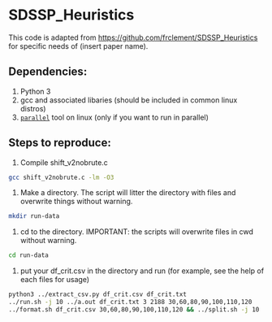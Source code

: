 # SDSSP_Heuristics

This code is adapted from <https://github.com/frclement/SDSSP_Heuristics> for specific needs of (insert paper name). 

## Dependencies:
1. Python 3
1. gcc and associated libaries (should be included in common linux distros)
1. [`parallel`](https://manpages.ubuntu.com/manpages/jammy/man1/parallel.1.html) tool on linux (only if you want to run in parallel)


## Steps to reproduce:
1. Compile shift_v2nobrute.c
```bash
gcc shift_v2nobrute.c -lm -O3
```
1. Make a directory. The script will litter the directory with files and overwrite things without warning. 
```bash
mkdir run-data
```
1. cd to the directory. IMPORTANT: the scripts will overwrite files in cwd without warning.
```bash
cd run-data
```
1. put your df_crit.csv in the directory and run (for example, see the help of each files for usage)
```bash
python3 ../extract_csv.py df_crit.csv df_crit.txt
../run.sh -j 10 ../a.out df_crit.txt 3 2188 30,60,80,90,100,110,120
../format.sh df_crit.csv 30,60,80,90,100,110,120 && ../split.sh -j 10 ../a.out 3 30,60,80,90,100,110,120
```

